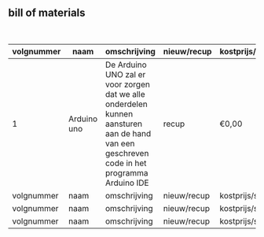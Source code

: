 ## bill of materials
<br />

|volgnummer|naam|omschrijving|nieuw/recup|kostprijs/stuk|aantal|subtotaal|
|----------|----|------------|-----------|--------------|------|---------|
|         1|  Arduino uno  |  De Arduino UNO zal er voor zorgen dat we alle onderdelen kunnen aansturen aan de hand van een geschreven code in het programma Arduino IDE          |  recup         |      €0,00        |  1    |  1       |
|volgnummer|naam|omschrijving|nieuw/recup|kostprijs/stuk|aantal|subtotaal|
|volgnummer|naam|omschrijving|nieuw/recup|kostprijs/stuk|aantal|subtotaal|
|volgnummer|naam|omschrijving|nieuw/recup|kostprijs/stuk|aantal|subtotaal|
